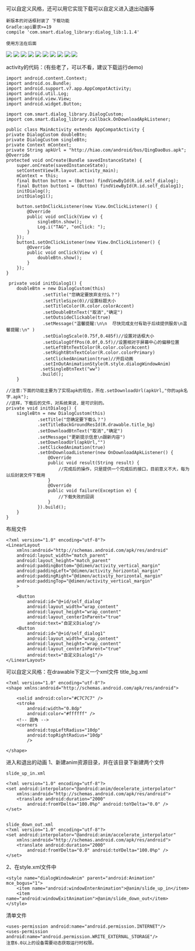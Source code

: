 可以自定义风格，还可以用它实现下载可以自定义进入退出动画等

    新版本的对话框封装了 下载功能
	Gradle:api要求>=19
    compile 'com.smart.dialog_library:dialog_lib:1.1.4'

	使用方法在后面
![](https://github.com/xubinbin1024/DragonDialog/blob/master/gif/1.jpg)
![](https://github.com/xubinbin1024/DragonDialog/blob/master/gif/nullxz.png)
![](https://github.com/xubinbin1024/DragonDialog/blob/master/gif/2.jpg)
![](https://github.com/xubinbin1024/DragonDialog/blob/master/gif/3.jpg)
![](https://github.com/xubinbin1024/DragonDialog/blob/master/gif/111.png)
![](https://github.com/xubinbin1024/DragonDialog/blob/master/gif/112.png)
![](https://github.com/xubinbin1024/DragonDialog/blob/master/gif/xiazai.png)
![](https://github.com/xubinbin1024/DragonDialog/blob/master/gif/xiazai2.png)
![](https://github.com/xubinbin1024/DragonDialog/blob/master/gif/xiazai3.png)
![](https://github.com/xubinbin1024/DragonDialog/blob/master/gif/toast.png)



activity的代码：(有些老了，可以不看，建议下载运行demo)

	import android.content.Context;
	import android.os.Bundle;
	import android.support.v7.app.AppCompatActivity;
	import android.util.Log;
	import android.view.View;
	import android.widget.Button;

	import com.smart.dialog_library.DialogCustom;
	import com.smart.dialog_library.callback.OnDownloadApkListener;

	public class MainActivity extends AppCompatActivity {
    private DialogCustom doubleBtn;
    private DialogCustom singleBtn;
    private Context mContext;
    private String apkUrl = "http://hiao.com/android/bus/QingDaoBus.apk";
    @Override
    protected void onCreate(Bundle savedInstanceState) {
        super.onCreate(savedInstanceState);
        setContentView(R.layout.activity_main);
        mContext = this;
        final Button button = (Button) findViewById(R.id.self_dialog);
        final Button button1 = (Button) findViewById(R.id.self_dialog1);
        initDialog();
        initDialog1();

        button.setOnClickListener(new View.OnClickListener() {
            @Override
            public void onClick(View v) {
                singleBtn.show();
                Log.i("TAG", "onClick: ");
            }
        });
        button1.setOnClickListener(new View.OnClickListener() {
            @Override
            public void onClick(View v) {
                doubleBtn.show();
            }
        });
	}

	 private void initDialog1() {
        doubleBtn = new DialogCustom(this)
                  .setTitle("您确定要放弃支付么？")
                  .setTitleSize(0)//设置标题大小
                  .setTitleColor(R.color.colorAccent)
                  .setDoubleBtnText("取消","确定")
                  .setOutsideClickable(true)
                  .setMessage("温馨提醒:\n\n  尽快完成支付有助于后续提供服务\n温馨提醒:\n" )
                  .setDialogScale(0.75f,0.485f)//设置对话框大小
                  .setDialogOffPos(0.0f,0.5f)//设置相对于屏幕中心的偏移位置
                  .setLeftBtnTextColor(R.color.colorAccent)
                  .setRightBtnTextColor(R.color.colorPrimary)
                  .setClickedAnimation(true)//开启动画
                  .setInOutAnimationStyle(R.style.dialogWindowAnim)
                 .setSingleBtnText("ww")
                 .build();
    	}

	//注意:下面的功能主要为了实现apk的现在，所在.setDownloadUrl(apkUrl,"你的apk名字.apk");
	//这样，下载后的文件，对系统来说，是可识别的。
    private void initDialog() {
        singleBtn = new DialogCustom(this)
                .setTitle("您确定要下载么？")
                .setTitleBackGroundResId(R.drawable.title_bg)
                .setDownloadBtnText("取消","确定")
                .setMessage("更新提示信息\n跟新内容")
                .setDownloadUrl(apkUrl,"")
                .setClickedAnimation(true)
                .setOnDownloadListener(new OnDownloadApkListener() {
                    @Override
                    public void result(String result) {
						//完成后的操作，只是提供一个完成后的接口，目前意义不大，每为以后封装文件下载用
                    }
                    @Override
                    public void failure(Exception e) {
						//下载失败的回调
                    }
                }).build();
    	}
	}

布局文件

	<?xml version="1.0" encoding="utf-8"?>
	<LinearLayout
	    xmlns:android="http://schemas.android.com/apk/res/android"
	    android:layout_width="match_parent"
	    android:layout_height="match_parent"
	    android:paddingBottom="@dimen/activity_vertical_margin"
	    android:paddingLeft="@dimen/activity_horizontal_margin"
	    android:paddingRight="@dimen/activity_horizontal_margin"
	    android:paddingTop="@dimen/activity_vertical_margin"
	    >
	
	    <Button
	        android:id="@+id/self_dialog"
	        android:layout_width="wrap_content"
	        android:layout_height="wrap_content"
	        android:layout_centerInParent="true"
	        android:text="自定义Dialog"/>
	    <Button
	        android:id="@+id/self_dialog1"
	        android:layout_width="wrap_content"
	        android:layout_height="wrap_content"
	        android:layout_centerInParent="true"
	        android:text="自定义Dialog1"/>
	</LinearLayout>

可以自定义风格：在drawable下定义一个xml文件 title_bg.xml

	<?xml version="1.0" encoding="utf-8"?>
	<shape xmlns:android="http://schemas.android.com/apk/res/android">
	
	    <solid android:color="#C7C7C7" />
	    <stroke
	        android:width="0.8dp"
	        android:color="#ffffff" />
	    <!-- 圆角 -->
	    <corners
	        android:topLeftRadius="10dp"
	        android:topRightRadius="10dp"
	        />
	
	</shape>


进入和退出的动画
1、新建anim资源目录，并在该目录下新建两个文件

	slide_up_in.xml

	<?xml version="1.0" encoding="utf-8"?>
	<set android:interpolator="@android:anim/decelerate_interpolator"
		xmlns:android="http://schemas.android.com/apk/res/android">
		<translate android:duration="2000"
			android:fromYDelta="100.0%p" android:toYDelta="0.0" />
	</set>
	
	
	slide_down_out.xml
	<?xml version="1.0" encoding="utf-8"?>
	<set android:interpolator="@android:anim/accelerate_interpolator"
		xmlns:android="http://schemas.android.com/apk/res/android">
		<translate android:duration="2000"
			android:fromYDelta="0.0" android:toYDelta="100.0%p" />
	</set>
	


2、在style.xml文件中

	<style name="dialogWindowAnim" parent="android:Animation" mce_bogus="1">
        <item name="android:windowEnterAnimation">@anim/slide_up_in</item>
        <item name="android:windowExitAnimation">@anim/slide_down_out</item>
    </style>
清单文件

    <uses-permission android:name="android.permission.INTERNET"/>
    <uses-permission android:name="android.permission.WRITE_EXTERNAL_STORAGE"/>
	注意6.0以上的设备需要动态获取运行时权限。
